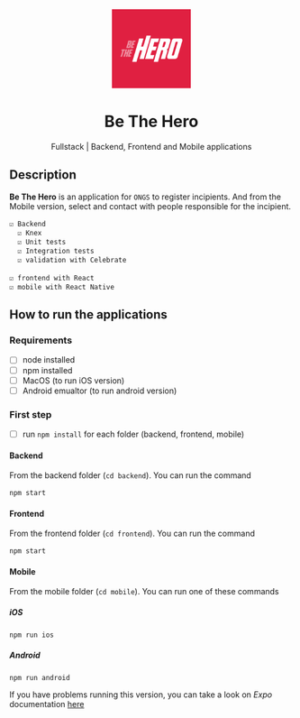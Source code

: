<div align="center">
    <img alt="Be The Hero" src="./mobile/assets/icon.png" width="140px" />
</div>

<h1 align="center">
  Be The Hero
</h1>
<p align="center">
Fullstack | Backend, Frontend and Mobile applications
</p>

## Description

**Be The Hero** is an application for `ONGS` to register incipients. And from the Mobile version, select and contact with people responsible for the incipient.

```
☑ Backend
  ☑ Knex
  ☑ Unit tests
  ☑ Integration tests
  ☑ validation with Celebrate

☑ frontend with React
☑ mobile with React Native
```

## How to run the applications

### Requirements

- [ ] node installed
- [ ] npm installed
- [ ] MacOS (to run iOS version)
- [ ] Android emualtor (to run android version)

### First step

- [ ] run `npm install` for each folder (backend, frontend, mobile)

#### Backend

From the backend folder (`cd backend`). You can run the command

```bash
npm start
```

#### Frontend

From the frontend folder (`cd frontend`). You can run the command

```bash
npm start
```

#### Mobile

From the mobile folder (`cd mobile`). You can run one of these commands

##### iOS

```
npm run ios
```

##### Android

```
npm run android
```

If you have problems running this version, you can take a look on _Expo_ documentation [here](https://docs.expo.io/versions/v36.0.0/introduction/walkthrough/)
